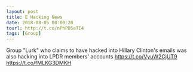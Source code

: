 ```yaml
---
layout: post
title: E Hacking News
date: 2018-08-05 00:00:20
tourl: http://t.co/nPhPD5aTI4
tags: [Group]
---
```

Group "Lurk" who claims to have hacked into Hillary Clinton's emails was also hacking into LPDR members' accounts https://t.co/VyuW2CjUT9 https://t.co/fMLKG3DMKH
